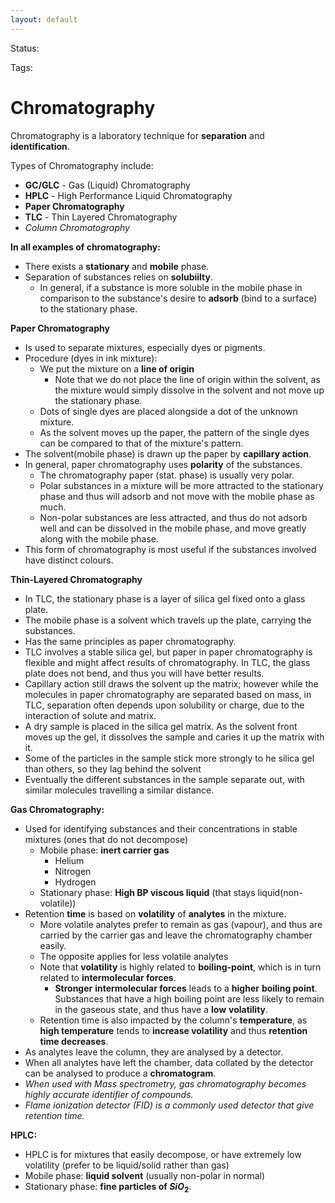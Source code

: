 ```yaml
---
layout: default
---
```

Status: 

Tags: 

# Chromatography

Chromatography is a laboratory technique for **separation** and **identification**.

Types of Chromatography include:
- **GC/GLC** - Gas (Liquid) Chromatography
- **HPLC** - High Performance Liquid Chromatography
- **Paper Chromatography**
- **TLC** - Thin Layered Chromatography
- *Column Chromatography*

**In all examples of chromatography:**
- There exists a **stationary** and **mobile** phase.
- Separation of substances relies on **solubiilty**.
	- In general, if a substance is more soluble in the mobile phase in comparison to the substance's desire to **adsorb** (bind to a surface) to the stationary phase.

**Paper Chromatography**
- Is used to separate mixtures, especially dyes or pigments.
- Procedure (dyes in ink mixture):
	- We put the mixture on a **line of origin**
		- Note that we do not place the line of origin within the solvent, as the mixture would simply dissolve in the solvent and not move up the stationary phase.
	- Dots of single dyes are placed alongside a dot of the unknown mixture.
	- As the solvent moves up the paper, the pattern of the single dyes can be compared to that of the mixture's pattern.
- The solvent(mobile phase) is drawn up the paper by **capillary action**.
- In general, paper chromatography uses **polarity** of the substances.
	- The chromatography paper (stat. phase) is usually very polar.
	- Polar substances in a mixture will be more attracted to the stationary phase and thus will adsorb and not move with the mobile phase as much.
	- Non-polar substances are less attracted, and thus do not adsorb well and can be dissolved in the mobile phase, and move greatly along with the mobile phase.
- This form of chromatography is most useful if the substances involved have distinct colours.

**Thin-Layered Chromatography**
- In TLC, the stationary phase is a layer of silica gel fixed onto a glass plate.
- The mobile phase is a solvent which travels up the plate, carrying the substances.
- Has the same principles as paper chromatography.
- TLC involves a stable silica gel, but paper in paper chromatography is flexible and might affect results of chromatography. In TLC, the glass plate does not bend, and thus you will have better results.
- Capillary action still draws the solvent up the matrix; however while the molecules in paper chromatography are separated based on mass, in TLC, separation often depends upon solubility or charge, due to the interaction of solute and matrix.
- A dry sample is placed in the silica gel matrix. As the solvent front moves up the gel, it dissolves the sample and caries it up the matrix with it.
- Some of the particles in the sample stick more strongly to he silica gel than others, so they lag behind the solvent
- Eventually the different substances in the sample separate out, with similar molecules travelling a similar distance.

**Gas Chromatography:**
- Used for identifying substances and their concentrations in stable mixtures (ones that do not decompose)
	- Mobile phase: **inert carrier gas**
		- Helium
		- Nitrogen
		- Hydrogen
	- Stationary phase: **High BP viscous liquid** (that stays liquid(non-volatile))
- Retention **time** is based on **volatility** of **analytes** in the mixture.
	- More volatile analytes prefer to remain as gas (vapour), and thus are carried by the carrier gas and leave the chromatography chamber easily.
	- The opposite applies for less volatile analytes
	- Note that **volatility** is highly related to **boiling-point**, which is in turn related to **intermolecular forces**.
		- **Stronger** **intermolecular forces** leads to a **higher** **boiling point**. Substances that have a high boiling point are less likely to remain in the gaseous state, and thus have a **low** **volatility**.
	- Retention time is also impacted by the column's **temperature**, as **high temperature** tends to **increase volatility** and thus **retention time decreases**.
- As analytes leave the column, they are analysed by a detector.
- When all analytes have left the chamber, data collated by the detector can be analysed to produce a **chromatogram**.
- *When used with Mass spectrometry, gas chromatography becomes highly accurate identifier of compounds.*
- *Flame ionization detector (FID) is a commonly used detector that give retention time.*

**HPLC:**
- HPLC is for mixtures that easily decompose, or have extremely low volatility (prefer to be liquid/solid rather than gas)
- Mobile phase: **liquid solvent** (usually non-polar in normal)
- Stationary phase: **fine particles of $SiO_2$**.